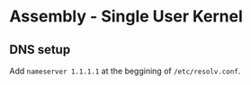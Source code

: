 # Assembly - Single User Kernel

## DNS setup

Add `nameserver 1.1.1.1` at the beggining of `/etc/resolv.conf`.
